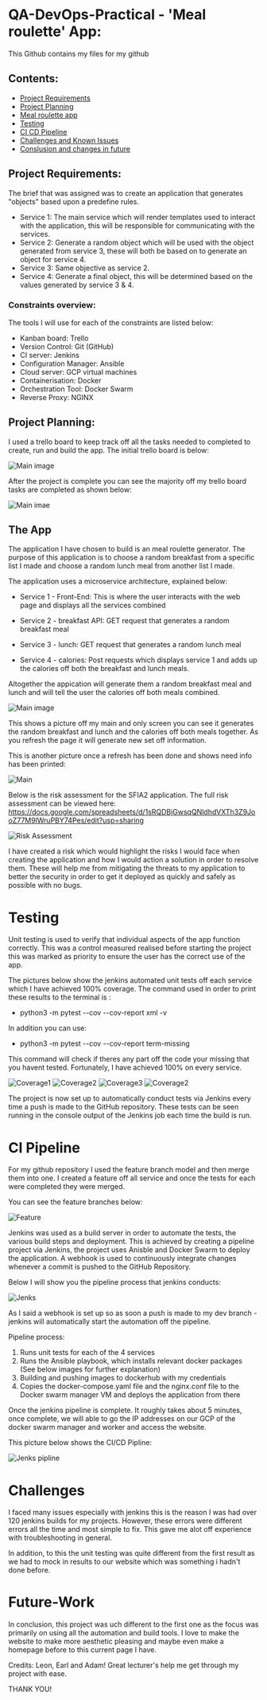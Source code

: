# QA-DevOps-Practical - 'Meal roulette' App:  
This Github contains my files for my github

## Contents:
* [Project Requirements](#Project-Requirements)
* [Project Planning](#Project-Planning)
* [Meal roulette app](#The-App)
* [Testing](#Testing)
* [CI CD Pipeline](#CI-CD-Pipeline)
* [Challenges and Known Issues](#Challenges)
* [Conslusion and changes in future ](#Future-Work)

## Project Requirements:

The brief that was assigned was to create an application that generates "objects" based upon a predefine rules.
* Service 1: The main service which will render templates used to interact with the application, this will be responsible for communicating with the services.
* Service 2: Generate a random object which will be used with the object generated from service 3, these will both be based on to generate an object for service 4.
* Service 3: Same objective as service 2.
* Service 4: Generate a final object, this will be determined based on the values generated by service 3 & 4.

### Constraints overview:
The tools I will use for each of the constraints are listed below:

* Kanban board: Trello
* Version Control: Git (GitHub) 
* CI server: Jenkins
* Configuration Manager: Ansible
* Cloud server: GCP virtual machines
* Containerisation: Docker
* Orchestration Tool: Docker Swarm
* Reverse Proxy: NGINX

## Project Planning:  
I used a trello board to keep track off all the tasks needed to completed to create, run and build the app. The initial trello board is below:

![Main image](https://github.com/Abdulbutt786/QA-project2/blob/e0f4ece369de1bb9e03012b6e83b2828d80d9220/images/trellostart.png)

After the project is complete you can see the majority off my trello board tasks are completed as shown below:

![Main imae](https://github.com/Abdulbutt786/QA-project2/blob/e0f4ece369de1bb9e03012b6e83b2828d80d9220/images/trello%20end.png)


## The App
The application I have chosen to build is an meal roulette generator.
The purpose of this application is to choose a random breakfast from a specific list I made and choose a random lunch meal from another list I made.
  
The application uses a microservice architecture, explained below:
* Service 1 - Front-End: This is where the user interacts with the web page and displays all the services combined

* Service 2 - breakfast API: GET request that generates a random breakfast meal

* Service 3 - lunch: GET request that generates a random lunch meal

* Service 4 - calories: Post requests which displays service 1 and adds up the calories off both the breakfast and lunch meals.

Altogether the appication will generate them a random breakfast meal and lunch and will tell the user the calories off both meals combined. 

![Main image](https://github.com/Abdulbutt786/QA-project2/blob/e107eab3bfc11741f5756231888dee417807a04d/images/Mainpage2.png)

This shows a picture off my main and only screen you can see it generates the random breakfast and lunch and the calories off both meals together. As you refresh the page it will generate new set off information. 

This is another picture once a refresh has been done and shows need info has been printed: 

![Main](https://github.com/Abdulbutt786/QA-project2/blob/6a4e281a39b12e2baaa21d0b1dc698c5bb4cf040/images/Mainpage.png)



Below is the risk assessment for the SFIA2 application. The full risk assessment can be viewed here: https://docs.google.com/spreadsheets/d/1sRQDBjGwsqQNldhdVXTh3Z9JooZ77M9lWruPBY74Pes/edit?usp=sharing

![Risk Assessment](https://github.com/Abdulbutt786/QA-project2/blob/81eafc86dad3959b2da915704978bc61e320a81f/images/risk%20assesment.png)

I have created a risk which would highlight the risks I would face when creating the application and how I would action a solution in order to resolve them. These will help me from mitigating the threats to my application to better the security in order to get it deployed as quickly and safely as possible with no bugs.

# Testing

Unit testing is used to verify that individual aspects of the app function correctly. This was a control measured realised before starting the project this was marked as priority to ensure the user has the correct use of the app.

The pictures below show the jenkins automated unit tests off each service which I have achieved 100% coverage. The command used in order to print these results to the terminal is : 

* python3 -m pytest --cov --cov-report xml -v

In addition you can use:

* python3 -m pytest --cov --cov-report term-missing

This command will check if theres any part off the code your missing that you havent tested. Fortunately, I have achieved 100% on every service.



![Coverage1](https://github.com/Abdulbutt786/QA-project2/blob/81eafc86dad3959b2da915704978bc61e320a81f/images/service1.png)
![Coverage2](https://github.com/Abdulbutt786/QA-project2/blob/81eafc86dad3959b2da915704978bc61e320a81f/images/serrvice2.png)
![Coverage3](https://github.com/Abdulbutt786/QA-project2/blob/81eafc86dad3959b2da915704978bc61e320a81f/images/service3.png)
![Coverage2](https://github.com/Abdulbutt786/QA-project2/blob/81eafc86dad3959b2da915704978bc61e320a81f/images/service4.png)

The project is now set up to automatically conduct tests via Jenkins every time a push is made to the GitHub repository. These tests can be seen running in the console output of the Jenkins job each time the build is run.

# CI Pipeline

For my github repository I used the feature branch model and then merge them into one. I created a feature off all service and once the tests for each were completed they were merged. 

You can see the feature branches below:

![Feature](https://github.com/Abdulbutt786/QA-project2/blob/19bbc1c07d0204afbc3602b0fa29685fffb880b3/images/Branches.png)

Jenkins was used as a build server in order to automate the tests, the various build steps and deployment. This is achieved by creating a pipeline project via Jenkins, the project uses Anisble and Docker Swarm to deploy the application. A webhook is used to continuously integrate changes whenever a commit is pushed to the GitHub Repository.  

Below I will show you the pipeline process that jenkins conducts: 

![Jenks](https://github.com/Abdulbutt786/QA-project2/blob/19bbc1c07d0204afbc3602b0fa29685fffb880b3/images/Jenkins%20build.png)

As I said a webhook is set up so as soon a push is made to my dev branch - jenkins will automatically start the automation off the pipeline.

Pipeline process:

1. Runs unit tests for each of the 4 services
2. Runs the Ansible playbook, which installs relevant docker packages (See below images for further explanation)
3. Building and pushing images to dockerhub with my credentials
4. Copies the docker-compose.yaml file and the nginx.conf file to the Docker swarm manager VM and deploys the application from there

Once the jenkins pipeline is complete. It roughly takes about 5 minutes, once complete, we will able to go the IP addresses on our GCP of the docker swarm manager and worker and access the website. 

This picture below shows the CI/CD Pipline:

![Jenks pipline](https://github.com/Abdulbutt786/QA-project2/blob/19bbc1c07d0204afbc3602b0fa29685fffb880b3/images/Pipline.png)

# Challenges

I faced many issues especially with jenkins this is the reason I was had over 120 jenkins builds for my projects. However, these errors were different errors all the time and most simple to fix. This gave me alot off experience with troubleshooting in general. 

In addition, to this the unit testing was quite different from the first result as we had to mock in results to our website which was something i hadn't done before. 

# Future-Work

In conclusion, this project was uch different to the first one as the focus was primarily on using all the automation and build tools. I love to make the website to make more aesthetic pleasing and maybe even make a homepage before to this current page I have. 

Credits: Leon, Earl and Adam! Great lecturer's help me get through my project with ease.

THANK YOU!